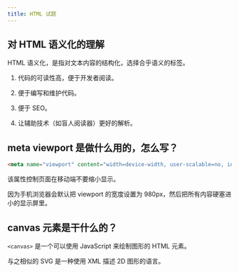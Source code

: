 ```yaml
---
title: HTML 试题
---
```


## 对 HTML 语义化的理解

HTML 语义化，是指对文本内容的结构化，选择合乎语义的标签。

1. 代码的可读性高，便于开发者阅读。

2. 便于编写和维护代码。

3. 便于 SEO。

3. 让辅助技术（如盲人阅读器）更好的解析。

## meta viewport 是做什么用的，怎么写？

```html
<meta name="viewport" content="width=device-width, user-scalable=no, initial-scale=1.0, maximum-scale=1.0, minimum-scale=1.0">
```

该属性控制页面在移动端不要缩小显示。

因为手机浏览器会默认把 viewport 的宽度设置为 980px，然后把所有内容硬塞进小的显示屏里。

## canvas 元素是干什么的？

`<canvas>` 是一个可以使用 JavaScript 来绘制图形的 HTML 元素。

与之相似的 SVG 是一种使用 XML 描述 2D 图形的语言。
